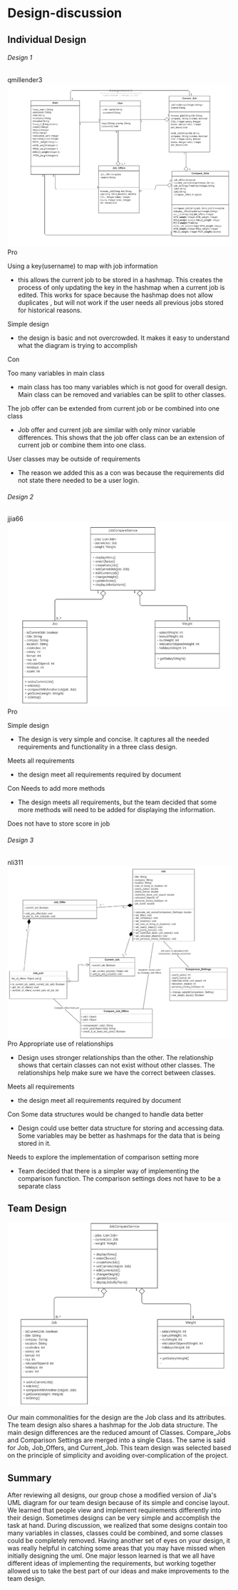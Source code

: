 # Design-discussion
## Individual Design
###### Design 1
qmillender3
![qmillender3](./images/qmillenderdesign.PNG)
Pro

Using a key(username) to map with job information
- this allows the current job to be stored in a hashmap. This creates the process of only updating the key in the hashmap when a current job is edited. This works for space because the hashmap does not allow duplicates 
, but will not work if the user needs all previous jobs stored for historical reasons. 


Simple design
- the design is basic and not overcrowded. It makes it easy to understand what the diagram is trying to accomplish


Con

Too many variables in main class
- main class has too many variables which is not good for overall design. Main class can be removed and variables can be split to other classes.


The job offer can be extended from current job or be combined into one class
- Job offer and current job are similar with only minor variable differences. This shows that the job offer class can be an extension of current job or combine them into one class.  


User classes may be outside of requirements
- The reason we added this as a con was because the requirements did not state there needed to be a user login.
 
###### Design 2
jjia66
![jjia66](./images/jiadesign.PNG)
Pro

Simple design
- The design is very simple and concise. It captures all the needed requirements and functionality in a three class design.

Meets all requirements
- the design meet all requirements required by document


Con
Needs to add more methods
- The design meets all requirements, but the team decided that some more methods will need to be added for displaying the information.


Does not have to store score in job


  
###### Design 3
nli311
![nli311](./images/nlidesign.PNG)
Pro
Appropriate use of relationships
- Design uses stronger relationships than the other. The relationship shows that certain classes can not exist without other classes. The relationships help make sure we have the correct between classes. 

Meets all requirements 
- the design meet all requirements required by document


Con
Some data structures would be changed to handle data better
- Design could use better data structure for storing and accessing data. Some variables may be better as hashmaps for the data that is being stored in it. 


Needs to explore the implementation of comparison setting more 
- Team decided that there is a simpler way of implementing the comparison function. The comparison settings does not have to be a separate class

## Team Design
![Team Design](./images/teamdesign.PNG)

Our main commonalities for the design are the Job class and its attributes. The team design also shares a hashmap for the Job data structure. The main design differences are the reduced amount of Classes. Compare_Jobs and Comparison Settings are merged into a single Class. The same is said for Job, Job_Offers, and Current_Job. This team design was selected based on the principle of simplicity and avoiding over-complication of the project.


## Summary
After reviewing all designs, our group chose a modified version of Jia's UML diagram for our team design because of its simple and concise layout. We learned that people view and implement requirements differently into their design. Sometimes designs can be very simple and accomplish the task at hand. During discussion, we realized that some designs contain too many variables in classes, classes could be combined, and some classes could be completely removed. Having another set of eyes on your design, it was really helpful in catching some areas that you may have missed when initially designing the uml. One major lesson learned is that we all have different ideas of implementing the requirements, but working together allowed us to take the best part of our ideas and make improvements to the team design.

